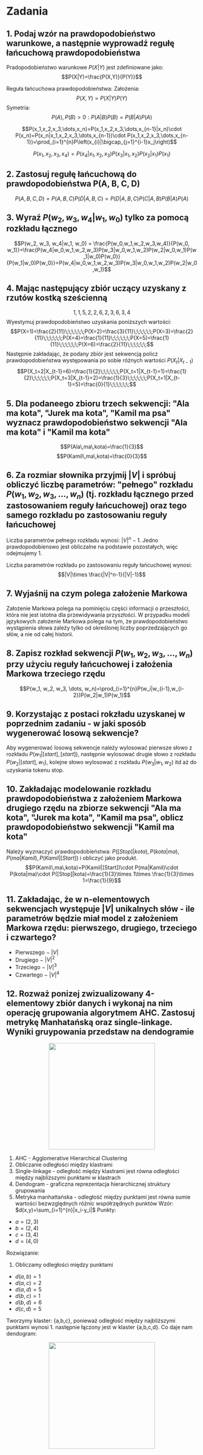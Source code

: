 # Zadania

## 1. Podaj wzór na prawdopodobieństwo warunkowe, a następnie wyprowadź regułę łańcuchową prawdopodobieństwa

Pradopodobieństwo warunkowe $P(X|Y)$ jest zdefiniowane jako:
$$P(X|Y)=\frac{P(X,Y)}{P(Y)}$$

Reguła łańcuchowa prawdopodobieństwa:
Założenia:
$$P(X,Y)=P(X|Y)P(Y)$$
Symetria:
$$P(A), P(B) > 0: P(A|B)P(B)=P(B|A)P(A)$$

$$P(x_1,x_2,x_3,\dots,x_n)=P(x_1,x_2,x_3,\dots,x_{n-1}|x_n)\cdot P(x_n)=P(x_n|x_1,x_2,x_3,\dots,x_{n-1})\cdot P(x_1,x_2,x_3,\dots,x_{n-1})=\prod_{i=1}^{n}P\left(x_{i}|\bigcap_{j=1}^{i-1}x_j\right)$$

$$P(x_1,x_2,x_3,x_4)=P(x_4|x_1,x_2,x_3)P(x_3|x_1,x_2)P(x_2|x_1)P(x_1)$$

## 2. Zastosuj regułę łańcuchową do prawdopodobieństwa P(A, B, C, D)

$$P(A,B,C,D)=P(A,B,C)P(D|A,B,C)=P(D|A,B,C)P(C|A,B)P(B|A)P(A)$$

## 3. Wyraź $P(w_2, w_3, w_4 | w_1, w_0)$ tylko za pomocą rozkładu łącznego

$$P(w_2, w_3, w_4|w_1, w_0) = \frac{P(w_0,w_1,w_2,w_3,w_4)}{P(w_0, w_1)}=\frac{P(w_4|w_0,w_1,w_2,w_3)P(w_3|w_0,w_1,w_2)P(w_2|w_0,w_1)P(w_1|w_0)P(w_0)}{P(w_1|w_0)P(w_0)}=P(w_4|w_0,w_1,w_2,w_3)P(w_3|w_0,w_1,w_2)P(w_2|w_0,w_1)$$

## 4. Mając następujący zbiór uczący uzyskany z rzutów kostką sześcienną

$$1,1,5,2,2,6,2,3,6,3,4$$
Wyestymuj prawdopodobieństwo uzyskania poniższych wartości:
$$P(X=1)=\frac{2}{11}\;\;\;\;\;\;P(X=2)=\frac{3}{11}\;\;\;\;\;\;P(X=3)=\frac{2}{11}\;\;\;\;\;\;P(X=4)=\frac{1}{11}\;\;\;\;\;\;P(X=5)=\frac{1}{11}\;\;\;\;\;\;P(X=6)=\frac{2}{11}\;\;\;\;\;\;$$
Następnie zakładając, że podany zbiór jest sekwencją policz prawdopodobieństwa występowania po sobie różnych wartości $P(X_t|X_{t-1})$
$$P(X_t=2|X_{t-1}=6)=\frac{1}{2}\;\;\;\;\;\;P(X_t=1|X_{t-1}=1)=\frac{1}{2}\;\;\;\;\;\;P(X_t=3|X_{t-1}=2)=\frac{1}{3}\;\;\;\;\;\;P(X_t=1|X_{t-1}=5)=\frac{0}{1}\;\;\;\;\;\;$$

## 5. Dla podaneego zbioru trzech sekwencji: "Ala ma kota", "Jurek ma kota", "Kamil ma psa" wyznacz prawdopodobieństwo sekwencji "Ala ma kota" i "Kamil ma kota"

$$P(Ala\,ma\,kota)=\frac{1}{3}$$
$$P(Kamil\,ma\,kota)=\frac{0}{3}$$

## 6. Za rozmiar słownika przyjmij $|V|$ i spróbuj obliczyć liczbę parametrów: "pełnego" rozkładu $P(w_1,w_2,w_3,...,w_n)$ (tj. rozkładu łącznego przed zastosowaniem reguły łańcuchowej) oraz tego samego rozkładu po zastosowaniu reguły łańcuchowej

Liczba parametrów pełnego rozkładu wynosi: $|V|^n - 1$. Jedno prawdopodobienswo jest obliczalne na podstawie pozostałych, więc odejmujemy 1.

Liczba parametrów rozkładu po zastosowaniu reguły łańcuchowej wynosi:
$$|V|\times \frac{|V|^n-1}{|V|-1}$$

## 7. Wyjaśnij na czym polega założenie Markowa

Założenie Markowa polega na pominięciu części informacji o przeszłości, która nie jest istotna dla przewidywania przyszłości. W przypadku modeli językowych założenie Markowa polega na tym, że prawdopodobieństwo wystąpienia słowa zależy tylko od określonej liczby poprzedzających go słów, a nie od całej historii.

## 8. Zapisz rozkład sekwencji $P(w_1, w_2, w_3, ..., w_n)$ przy użyciu reguły łańcuchowej i założenia Markowa trzeciego rzędu

$$P(w_1, w_2, w_3, \dots, w_n)=\prod_{i=1}^{n}P(w_i|w_{i-1},w_{i-2})P(w_2|w_1)P(w_1)$$

## 9. Korzystając z postaci rokzładu uzyskanej w poprzednim zadaniu - w jaki sposób wygenerować losową sekwencje?

Aby wygenerować losową sekwencje należy wylosować pierwsze słowo z rozkładu $P(w_1|[start],[start])$, następnie wylosować drugie słowo z rozkładu $P(w_2|[start],w_1)$, kolejne słowo wylosować z rozkładu $P(w_3|w_1,w_2)$ itd aż do uzyskania tokenu stop.

## 10. Zakładając modelowanie rozkładu prawdopodobieństwa z założeniem Markowa drugiego rzędu na zbiorze sekwencji "Ala ma kota", "Jurek ma kota", "Kamil ma psa", oblicz prawdopodobieństwo sekwencji "Kamil ma kota"

Należy wyznaczyć prawdopodobieństwa: $P([Stop]|kota), P(kota|ma), P(ma|Kamil), P(Kamil|[Start])$ i obliczyć jako produkt.
$$P(Kamil\,ma\,kota)=P(Kamil|[Start])\cdot P(ma|Kamil)\cdot P(kota|ma)\cdot P([Stop]|kota)=\frac{1}{3}\times 1\times \frac{1}{3}\times 1=\frac{1}{9}$$

## 11. Zakładając, że w n-elementowych sekwencjach występuje $|V|$ unikalnych słów - ile parametrów będzie miał model z założeniem Markowa rzędu: pierwszego, drugiego, trzeciego i czwartego?

- Pierwszego $-$ $|V|$
- Drugiego $-$ $|V|^2$
- Trzeciego $-$ $|V|^3$
- Czwartego $-$ $|V|^4$

## 12. Rozważ ponizej zwizualizowany 4-elementowy zbiór danych i wykonaj na nim operację grupowania algorytmem AHC. Zastosuj metrykę Manhatańską oraz single-linkage. Wyniki gruypowania przedstaw na dendogramie

<center>
  <image width="280" height="280" src="./data-set.png">
</center>

1. AHC - Agglomerative Hierarchical Clustering
2. Obliczanie odległości między klastrami
3. Single-linkage - odległość między klastrami jest równa odległości między najbliższymi punktami w klastrach
4. Dendogram - graficzna reprezentacja hierarchicznej struktury grupowania
5. Metryka manhattańska - odległość między punktami jest równa sumie wartości bezwzględnych różnic współrzędnych punktów Wzór: $d(x,y)=\sum_{i=1}^{n}|x_i-y_i|$
Punkty:

- $a = (2, 3)$
- $b = (2, 4)$
- $c = (3, 4)$
- $d = (4, 0)$

Rozwiązanie:

1. Obliczamy odległości między punktami

- $d(a,b) = 1$
- $d(a,c) = 2$
- $d(a,d) = 5$
- $d(b,c) = 1$
- $d(b,d) = 6$
- $d(c,d) = 5$

Tworzymy klaster:
{a,b,c}, ponieważ odległość między najbliższymi punktami wynosi 1.
następnie łączony jest w klaster {a,b,c,d}.
Co daje nam dendogram:

<center>
 <image width="280" height="280" src="dendogram.png">
</center>
